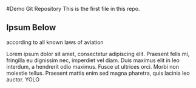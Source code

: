 #Demo Git Repository
This is the first file in this repo.

## Ipsum Below

according to all known laws of aviation


Lorem ipsum dolor sit amet, consectetur adipiscing elit. Praesent felis mi, fringilla eu 
dignissim nec, imperdiet vel diam. Duis maximus elit in leo interdum, a hendrerit odio 
maximus. Fusce ut ultrices orci. Morbi non molestie tellus. Praesent mattis enim sed magna 
pharetra, quis lacinia leo auctor. YOLO
